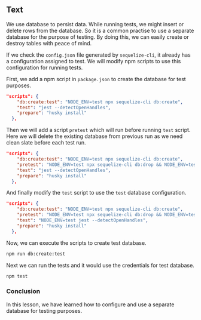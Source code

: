 ## Text

We use database to persist data. While running tests, we might insert or delete rows from the database. So it is a common practise to use a separate database for the purpose of testing. By doing this, we can easily create or destroy tables with peace of mind.

If we check the `config.json` file generated by `sequelize-cli`, it already has a configuration assigned to test. We will modify npm scripts to use this configuration for running tests.

First, we add a npm script in `package.json` to create the database for test purposes.
```json
"scripts": {
    "db:create:test": "NODE_ENV=test npx sequelize-cli db:create",
    "test": "jest --detectOpenHandles",
    "prepare": "husky install"
  },
```

Then we will add a script `pretest` which will run before running `test` script. Here we will delete the existing database from previous run as we need clean slate before each test run.

```json
"scripts": {
    "db:create:test": "NODE_ENV=test npx sequelize-cli db:create",
    "pretest": "NODE_ENV=test npx sequelize-cli db:drop && NODE_ENV=test npx sequelize-cli db:create",
    "test": "jest --detectOpenHandles",
    "prepare": "husky install"
  },
```

And finally modify the `test` script to use the `test` database configuration.

```json
"scripts": {
    "db:create:test": "NODE_ENV=test npx sequelize-cli db:create",
    "pretest": "NODE_ENV=test npx sequelize-cli db:drop && NODE_ENV=test npx sequelize-cli db:create",
    "test": "NODE_ENV=test jest --detectOpenHandles",
    "prepare": "husky install"
  },
```
Now, we can execute the scripts to create test database.

```sh
npm run db:create:test
```

Next we can run the tests and it would use the credentials for test database.

```sh
npm test
```

### Conclusion

In this lesson, we have learned how to configure and use a separate database for testing purposes.

